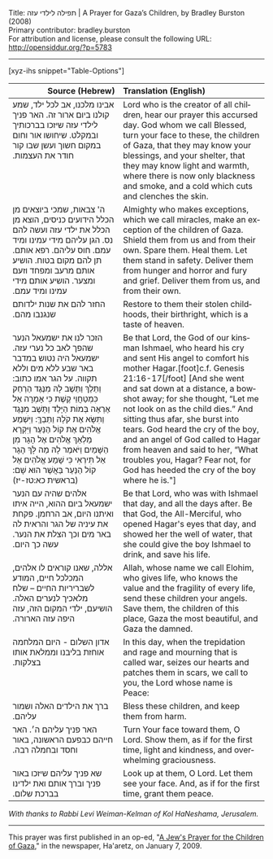 <html>
<head></head>
<body>
Title: תפילה לילדי עזה | A Prayer for Gaza’s Children, by Bradley Burston (2008)<br />
Primary contributor: bradley.burston<br />
For attribution and license, please consult the following URL: <a href="http://opensiddur.org/?p=5783">http://opensiddur.org/?p=5783</a>
<p />
<hr />

[xyz-ihs snippet="Table-Options"]<table style="margin-left: auto; margin-right: auto;" class="draggable">
<thead><tr><th id="x" style="text-align: right;">Source (Hebrew)</th><th style="text-align: left;">Translation (English)</th></tr></thead>
<tbody>
<tr>
<td style="vertical-align:top;">
<div class="liturgy" lang="he">
אבינו מלכנו, אב לכל ילד, 
שמע קולנו ביום ארור זה.‏
האר פניך לילדי עזה 
שיזכו בברכותיך ובמקלט. 
שיחושו אור וחום 
במקום חשוך ועשן 
שבו קור חודר את העצמות.‏
</span></div></td>
 
<td style="vertical-align:top;"><div class="english" lang="en">
Lord who is the creator of all children, 
hear our prayer this accursed day. 
God whom we call Blessed, turn your face to these, the children of Gaza, 
that they may know your blessings, and your shelter, 
that they may know light and warmth, 
where there is now only blackness and smoke, 
and a cold which cuts and clenches the skin. 
</div></td></tr>
	
	
<tr><td style="vertical-align:top;"><div class="liturgy" lang="he">
ה' צבאות, שמכי ביוצאים מן הכלל הידועים כניסים, 
הוצא מן הכלל את ילדי עזה ועשה להם נס. 
הגן עליהם מידי עמינו ומיד עמם. 
חוס עליהם.  
רפא אותם. 
תן להם מקום בטוח. 
הושיע אותם מרעב ומפחד וזעם ומצער. 
הושיע אותם מידי עמינו 
ומיד עמם.‏
</span></div></td>
 
<td style="vertical-align:top;"><div class="english" lang="en">
Almighty who makes exceptions, which we call miracles, 
make an exception of the children of Gaza. 
Shield them from us and from their own. 
Spare them. 
Heal them. 
Let them stand in safety. 
Deliver them from hunger and horror and fury and grief. 
Deliver them from us, 
and from their own. 
</div></td></tr>


<tr><td style="vertical-align:top;"><div class="liturgy" lang="he">
החזר להם 
את שנות ילדותם 
שנגנבו מהם.‏
</span></div></td>
 
<td style="vertical-align:top;"><div class="english" lang="en">
Restore to them 
their stolen childhoods, their birthright, 
which is a taste of heaven. 
</div></td></tr>
	
	
<tr><td style="vertical-align:top;"><div class="liturgy" lang="he">
הזכר לנו את ישמעאל הנער שהפך לאב כל נערי עזה. 
ישמעאל היה נטוש במדבר באר שבע ללא מים וללא תקווה. 
על הגר אמו כתוב:‏ וַתֵּלֶךְ וַתֵּשֶׁב לָהּ מִנֶּגֶד הַרְחֵק כִּמְטַחֲוֵי קֶשֶׁת 
כִּי אָמְרָה אַל אֶרְאֶה בְּמוֹת הַיָּלֶד 
וַתֵּשֶׁב מִנֶּגֶד וַתִּשָּׂא אֶת קֹלָהּ וַתֵּבְךְּ:  
וַיִּשְׁמַע אֱלֹהִים אֶת קוֹל הַנַּעַר 
וַיִּקְרָא מַלְאַךְ אֱלֹהִים אֶל הָגָר מִן הַשָּׁמַיִם 
וַיֹּאמֶר לָהּ מַה לָּךְ הָגָר 
אַל תִּירְאִי כִּי שָׁמַע אֱלֹהִים אֶל קוֹל הַנַּעַר בַּאֲשֶׁר הוּא שָׁם: (בראשית כא:טז-יז)‏
</span></div></td>
 
<td style="vertical-align:top;"><div class="english" lang="en">
Be that Lord, the God of our kinsman Ishmael, 
who heard his cry and sent His angel to comfort his mother Hagar.[foot]c.f. Genesis 21:16-17[/foot]
[And she went and sat down at a distance, a bowshot away; 
for she thought, “Let me not look on as the child dies.” 
And sitting thus afar, she burst into tears. 
God heard the cry of the boy, 
and an angel of God called to Hagar from heaven 
and said to her, “What troubles you, Hagar? 
Fear not, for God has heeded the cry of the boy where he is."]
</div></td></tr>
	
	
<tr><td style="vertical-align:top;"><div class="liturgy" lang="he">
אלהים שהיה עם הנער ישמעאל ביום ההוא, 
הייה איתו ואיתנו היום, 
אב הרחמן. 
פקחת את עיניה של הגר 
והראית לה באר מים 
וכך הצלת את הנער. 
עשה כך היום.‏
</span></div></td>
 
<td style="vertical-align:top;"><div class="english" lang="en">
Be that Lord, who was with Ishmael that day, 
and all the days after. 
Be that God, the All-Merciful, 
who opened Hagar's eyes that day, 
and showed her the well of water, 
that she could give the boy Ishmael to drink, 
and save his life.
</div></td></tr>


<tr><td style="vertical-align:top;"><div class="liturgy" lang="he">
אללה, שאנו קוראים לו אלהים, 
המכלכל חיים, 
המודע לשבריריות החיים – 
שלח מלאכיך לנערים האלה. 
הושיעם, ילדי המקום הזה, 
עזה היפה 
עזה הארורה.‏
</span></div></td>
 
<td style="vertical-align:top;"><div class="english" lang="en">
Allah, whose name we call Elohim, 
who gives life, 
who knows the value and the fragility of every life, 
send these children your angels. 
Save them, the children of this place, 
Gaza the most beautiful, 
and Gaza the damned. 
</div></td></tr>


<tr><td style="vertical-align:top;"><div class="liturgy" lang="he">
אדון השלום - היום המלחמה אוחזת בליבנו וממלאת אותו בצלקות.‏
</span></div></td>
 
<td style="vertical-align:top;"><div class="english" lang="en">
In this day, when the trepidation and rage and mourning that is called war, seizes our hearts and patches them in scars, we call to you, the Lord whose name is Peace: 
</div></td></tr>


<tr><td style="vertical-align:top;"><div class="liturgy" lang="he">
ברך את הילדים האלה 
ושמור עליהם.‏
</span></div></td>
 
<td style="vertical-align:top;"><div class="english" lang="en">
Bless these children, 
and keep them from harm. 
</div></td></tr>


<tr><td style="vertical-align:top;"><div class="liturgy" lang="he">
האר פניך עליהם ה׳. 
האר חייהם כבפעם הראשונה, 
באור וחסד 
ובחמלה רבה.‏
</span></div></td>
 
<td style="vertical-align:top;"><div class="english" lang="en">
Turn Your face toward them, O Lord. 
Show them, as if for the first time, 
light and kindness, 
and overwhelming graciousness. 
</div></td></tr>


<tr><td style="vertical-align:top;"><div class="liturgy" lang="he">
שא פניך עליהם 
שיזכו באור פניך 
וברך אותם ואת ילדינו 
בברכת שלום.‏
</span></div></td>
 
<td style="vertical-align:top;"><div class="english" lang="en">
Look up at them, O Lord. 
Let them see your face. 
And, as if for the first time,
 grant them peace.
</div></td></tr>
</tbody></table>

<em>With thanks to Rabbi Levi Weiman-Kelman of Kol HaNeshama, Jerusalem.</em>

<hr />

This prayer was first published in an op-ed, "<a href="http://www.haaretz.com/news/a-jew-s-prayer-for-the-children-of-gaza-1.267635">A Jew's Prayer for the Children of Gaza</a>," in the newspaper, Ha'aretz, on January 7, 2009.
</body>
</html>